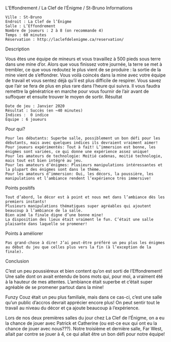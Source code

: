
L’Effondrement / La Clef de l’Énigme / St-Bruno
Informations

    Ville : St-Bruno
    Endroit : La Clef de l’Énigme
    Salle : L’Effondrement
    Nombre de joueurs : 2 à 8 (on recommande 4)
    Temps : 60 minutes
    Réservation : http://laclefdelenigme.ca/reservation/

Description

Vous êtes une équipe de mineurs et vous travaillez à 500 pieds sous terre dans une mine d’or. Alors que vous finissez votre journée, la terre se met à trembler, ce que vous redoutez le plus vient de se produire : la sortie de la mine vient de s’effondrer. Vous voilà coincés dans la mine avec votre équipe de travail et vous sentez déjà qu’il est plus difficile de respirer. Vous savez que l’air se fera de plus en plus rare dans l’heure qui suivra. Il vous faudra remettre la génératrice en marche pour vous fournir de l’air avant de suffoquer et ensuite trouver le moyen de sortir.
Résultat

    Date de jeu : Janvier 2020
    Résultat : Succès (en ~40 minutes)
    Indices :  0 indice
    Équipe : 6 joueurs

Pour qui?

    Pour les débutants: Superbe salle, possiblement un bon défi pour les débutants, mais avec quelques indices ils devraient vraiment aimer!
    Pour joueurs expérimentés: Tout à fait! L’immersion est bonne, les énigmes sont variées, ce qui donne une expérience assez unique!
    Pour les amateurs de technologie: Moitié cadenas, moitié technologie, mais tout est bien intégré au jeu.
    Pour les amateurs d’énigmes: Plusieurs manipulations intéressantes et la plupart des énigmes sont dans le thème.
    Pour les amateurs d’immersion: Oui, les décors, la poussière, les manipulations et l’ambiance rendent l’expérience très immersive!

 Points positifs

    Tout d’abord, le décor est à point et nous met dans l’ambiance dès les premiers instants!
    Plusieurs manipulations thématiques super agréables qui ajoutent beaucoup à l’ambiance de la salle.
    Bien aimé la finale digne d’une bonne mine!
    La disposition des lieux était vraiment le fun. C’était une salle plaisante dans laquelle se promener!

Points à améliorer

    Pas grand-chose à dire! J’ai peut-être préféré un peu plus les énigmes au début du jeu que celles plus vers la fin (à l’exception de la finale).

Conclusion

C’est un peu poussiéreux et bien content qu’on est sorti de l’Effondrement! Une salle dont on avait entendu de bons mots qui, pour moi, a vraiment été à la hauteur de mes attentes. L’ambiance était superbe et c’était super agréable de se promener partout dans la mine!

Funzy Couz était un peu plus familiale, mais dans ce cas-ci, c’est une salle qu’un public d’accros devrait apprécier encore plus! On peut sentir tout le travail au niveau du décor et ça ajoute beaucoup à l’expérience.

Lors de nos deux premières salles du jour chez La Clef de l’Énigme, on a eu la chance de jouer avec Patrick et Catherine (ou est-ce eux qui ont eu la chance de jouer avec nous???). Notre troisième et dernière salle, Far West, allait par contre se jouer à 4, ce qui allait être un bon défi pour notre équipe!
